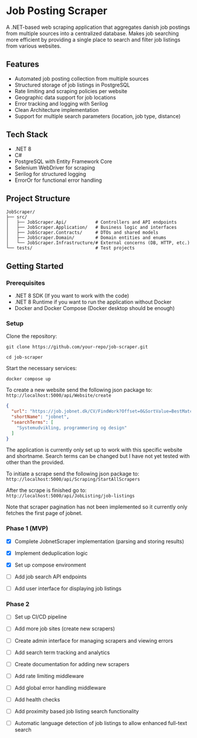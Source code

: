 # Job Posting Scraper

A .NET-based web scraping application that aggregates danish job postings from multiple sources into a centralized database. Makes job searching more efficient by providing a single place to search and filter job listings from various websites.

## Features

- Automated job posting collection from multiple sources
- Structured storage of job listings in PostgreSQL
- Rate limiting and scraping policies per website
- Geographic data support for job locations
- Error tracking and logging with Serilog
- Clean Architecture implementation
- Support for multiple search parameters (location, job type, distance)

## Tech Stack

- .NET 8
- C#
- PostgreSQL with Entity Framework Core
- Selenium WebDriver for scraping
- Serilog for structured logging
- ErrorOr for functional error handling

## Project Structure

```
JobScraper/
├── src/
│   ├── JobScraper.Api/           # Controllers and API endpoints
│   ├── JobScraper.Application/   # Business logic and interfaces
│   ├── JobScraper.Contracts/     # DTOs and shared models
│   ├── JobScraper.Domain/        # Domain entities and enums
│   └── JobScraper.Infrastructure/# External concerns (DB, HTTP, etc.)
└── tests/                        # Test projects
```

## Getting Started

### Prerequisites

- .NET 8 SDK (If you want to work with the code)
- .NET 8 Runtime if you want to run the application without Docker
- Docker and Docker Compose (Docker desktop should be enough)

### Setup

Clone the repository:

```git clone https://github.com/your-repo/job-scraper.git```

```cd job-scraper```

Start the necessary services:

```docker compose up```

To create a new website send the following json package to:
```http://localhost:5000/api/Website/create```

```json
{
  "url": "https://job.jobnet.dk/CV/FindWork?Offset=0&SortValue=BestMatch",
  "shortName": "jobnet",
  "searchTerms": [
    "Systemudvikling, programmering og design"
  ]
}
```
The application is currently only set up to work with this specific website and shortname. Search terms can be changed but I have not yet tested with other than the provided.

To initiate a scrape send the following json package to:
```http://localhost:5000/api/Scraping/StartAllScrapers```

After the scrape is finished go to:
```http://localhost:5000/api/JobListing/job-listings```

Note that scraper pagination has not been implemented so it currently only fetches the first page of jobnet.


### Phase 1 (MVP)
- [x] Complete JobnetScraper implementation (parsing and storing results)
- [x] Implement deduplication logic
- [x] Set up compose environment
- [ ] Add job search API endpoints
- [ ] Add user interface for displaying job listings


### Phase 2
- [ ] Set up CI/CD pipeline
- [ ] Add more job sites (create new scrapers)
- [ ] Create admin interface for managing scrapers and viewing errors
- [ ] Add search term tracking and analytics
- [ ] Create documentation for adding new scrapers
- [ ] Add rate limiting middleware
- [ ] Add global error handling middleware
- [ ] Add health checks
- [ ] Add proximity based job listing search functionality
- [ ] Automatic language detection of job listings to allow enhanced full-text search

